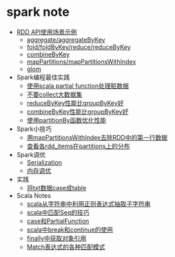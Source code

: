 # spark note

* [RDD API使用场景示例](RDD_API.md)
  * [aggregate/aggregateByKey](rdd_apis/aggregate.md)
  * [fold/foldByKey/reduce/reduceByKey](rdd_apis/fold_reduce.md)
  * [combineByKey](best_practice/combineByKey.md)
  * [mapPartitions/mapPartitionsWithIndex](rdd_apis/mappartitions_\&_mappartitionswithindex.md)
  * [glom](rdd_apis/glom.md)
* Spark编程最佳实践
  * [使用scala partial function处理脏数据](best_practice/deal_bad_input.md)
  * [不要collect大数据集](best_practice/dont_collect_large_rdd.md)
  * [reduceByKey性能比groupByKey好](best_practice/reduceByKey_better_than_groupByKey.md)
  * [combineByKey性能比groupByKey好](best_practice/combineByKey.md)
  * [使用partitionBy函数优化性能](best_practice/use_partitionBy.md)
* Spark小技巧
  * [用mapPartitionsWithIndex去除RDD中的第一行数据](tips/使用mapPartitionsWithIndex去除RDD中的第一行数据.md)
  * [查看各rdd_items在partitions上的分布](tips/查看各rdd_items在partitions上的分布\(mappartitionswithindex\).md)
* Spark调优
  * [Serialization](tips/serialization.md)
  * [内存调优](tips/memory_tunning.md)
* 实践 
  * [将txt数据case成table](practice/TxtParseToTable.md)
* Scala Notes
  * [scala从字符串中利用正则表达式抽取子字符串](../scala/extract_substring_using_regex.md)
  * [scala中匹配Seq的技巧](../scala/seq_matches.md)
  * [case和PartialFunction](../scala/case_partial_function.md)
  * [scala中break和continue的使用](../scala/break_continue_in_scala.md)
  * [finally中获取对象引用](../scala/declaring_a_variable_before_using_it_in_try.md)
  * [Match表达式的各种匹配模式](../scala/match_expression.md)
